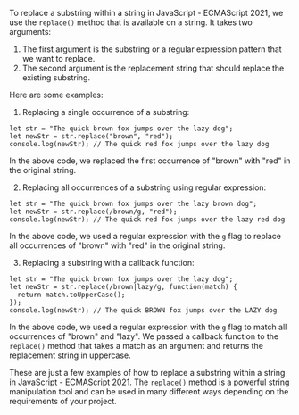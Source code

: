 To replace a substring within a string in JavaScript - ECMAScript 2021, we use the `replace()` method that is available on a string. It takes two arguments:

1. The first argument is the substring or a regular expression pattern that we want to replace.
2. The second argument is the replacement string that should replace the existing substring.

Here are some examples:

1. Replacing a single occurrence of a substring:

```
let str = "The quick brown fox jumps over the lazy dog";
let newStr = str.replace("brown", "red");
console.log(newStr); // The quick red fox jumps over the lazy dog
```

In the above code, we replaced the first occurrence of "brown" with "red" in the original string.

2. Replacing all occurrences of a substring using regular expression:

```
let str = "The quick brown fox jumps over the lazy brown dog";
let newStr = str.replace(/brown/g, "red");
console.log(newStr); // The quick red fox jumps over the lazy red dog
```

In the above code, we used a regular expression with the `g` flag to replace all occurrences of "brown" with "red" in the original string.

3. Replacing a substring with a callback function:

```
let str = "The quick brown fox jumps over the lazy dog";
let newStr = str.replace(/brown|lazy/g, function(match) {
  return match.toUpperCase();
});
console.log(newStr); // The quick BROWN fox jumps over the LAZY dog
```

In the above code, we used a regular expression with the `g` flag to match all occurrences of "brown" and "lazy". We passed a callback function to the `replace()` method that takes a match as an argument and returns the replacement string in uppercase.

These are just a few examples of how to replace a substring within a string in JavaScript - ECMAScript 2021. The `replace()` method is a powerful string manipulation tool and can be used in many different ways depending on the requirements of your project.